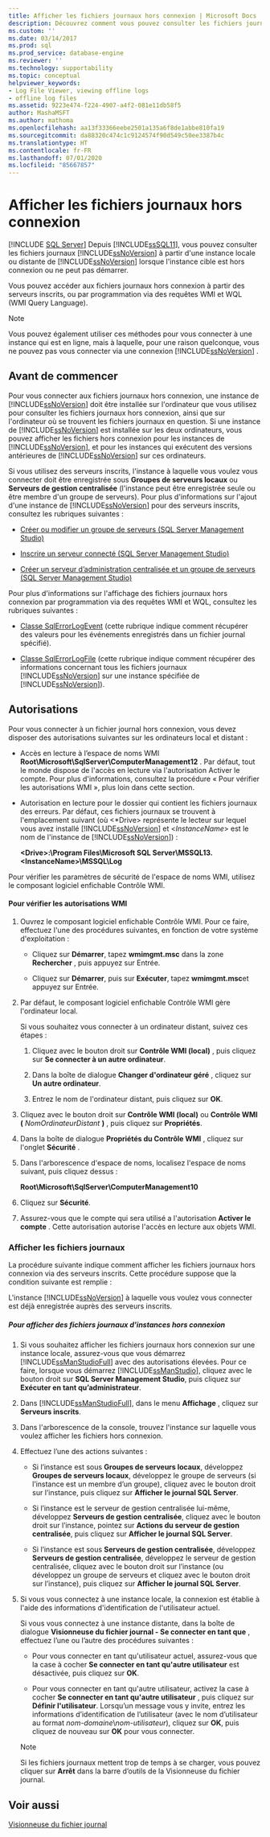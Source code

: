 ```yaml
---
title: Afficher les fichiers journaux hors connexion | Microsoft Docs
description: Découvrez comment vous pouvez consulter les fichiers journaux SQL Server à partir d’une instance locale ou distante de SQL Server lorsque l’instance cible est hors connexion ou ne peut pas démarrer.
ms.custom: ''
ms.date: 03/14/2017
ms.prod: sql
ms.prod_service: database-engine
ms.reviewer: ''
ms.technology: supportability
ms.topic: conceptual
helpviewer_keywords:
- Log File Viewer, viewing offline logs
- offline log files
ms.assetid: 9223e474-f224-4907-a4f2-081e11db58f5
author: MashaMSFT
ms.author: mathoma
ms.openlocfilehash: aa13f33366eebe2501a135a6f8de1abbe810fa19
ms.sourcegitcommit: da88320c474c1c9124574f90d549c50ee3387b4c
ms.translationtype: HT
ms.contentlocale: fr-FR
ms.lasthandoff: 07/01/2020
ms.locfileid: "85667857"
---
```

# <a name="view-offline-log-files"></a>Afficher les fichiers journaux hors connexion
 [!INCLUDE [SQL Server](../../includes/applies-to-version/sqlserver.md)]
  Depuis [!INCLUDE[ssSQL11](../../includes/sssql11-md.md)], vous pouvez consulter les fichiers journaux [!INCLUDE[ssNoVersion](../../includes/ssnoversion-md.md)] à partir d'une instance locale ou distante de [!INCLUDE[ssNoVersion](../../includes/ssnoversion-md.md)] lorsque l'instance cible est hors connexion ou ne peut pas démarrer.  
  
 Vous pouvez accéder aux fichiers journaux hors connexion à partir des serveurs inscrits, ou par programmation via des requêtes WMI et WQL (WMI Query Language).  
  
> [!NOTE]  
>  Vous pouvez également utiliser ces méthodes pour vous connecter à une instance qui est en ligne, mais à laquelle, pour une raison quelconque, vous ne pouvez pas vous connecter via une connexion [!INCLUDE[ssNoVersion](../../includes/ssnoversion-md.md)] .  
  
## <a name="before-you-begin"></a>Avant de commencer  
 Pour vous connecter aux fichiers journaux hors connexion, une instance de [!INCLUDE[ssNoVersion](../../includes/ssnoversion-md.md)] doit être installée sur l'ordinateur que vous utilisez pour consulter les fichiers journaux hors connexion, ainsi que sur l'ordinateur où se trouvent les fichiers journaux en question. Si une instance de [!INCLUDE[ssNoVersion](../../includes/ssnoversion-md.md)] est installée sur les deux ordinateurs, vous pouvez afficher les fichiers hors connexion pour les instances de [!INCLUDE[ssNoVersion](../../includes/ssnoversion-md.md)], et pour les instances qui exécutent des versions antérieures de [!INCLUDE[ssNoVersion](../../includes/ssnoversion-md.md)] sur ces ordinateurs.  
  
 Si vous utilisez des serveurs inscrits, l'instance à laquelle vous voulez vous connecter doit être enregistrée sous **Groupes de serveurs locaux** ou **Serveurs de gestion centralisée** (l'instance peut être enregistrée seule ou être membre d'un groupe de serveurs). Pour plus d'informations sur l'ajout d'une instance de [!INCLUDE[ssNoVersion](../../includes/ssnoversion-md.md)] pour des serveurs inscrits, consultez les rubriques suivantes :  
  
-   [Créer ou modifier un groupe de serveurs &#40;SQL Server Management Studio&#41;](../../tools/sql-server-management-studio/create-or-edit-a-server-group-sql-server-management-studio.md)  
  
-   [Inscrire un serveur connecté &#40;SQL Server Management Studio&#41;](../../tools/sql-server-management-studio/register-a-connected-server-sql-server-management-studio.md)  
  
-   [Créer un serveur d’administration centralisée et un groupe de serveurs &#40;SQL Server Management Studio&#41;](../../tools/sql-server-management-studio/create-a-central-management-server-and-server-group.md)  
  
 Pour plus d'informations sur l'affichage des fichiers journaux hors connexion par programmation via des requêtes WMI et WQL, consultez les rubriques suivantes :  
  
-   [Classe SqlErrorLogEvent](../../relational-databases/wmi-provider-configuration-classes/sqlerrorlogevent-class.md) (cette rubrique indique comment récupérer des valeurs pour les événements enregistrés dans un fichier journal spécifié).  
  
-   [Classe SqlErrorLogFile](../../relational-databases/wmi-provider-configuration-classes/sqlerrorlogfile-class.md) (cette rubrique indique comment récupérer des informations concernant tous les fichiers journaux [!INCLUDE[ssNoVersion](../../includes/ssnoversion-md.md)] sur une instance spécifiée de [!INCLUDE[ssNoVersion](../../includes/ssnoversion-md.md)]).  
  
##  <a name="permissions"></a><a name="BeforeYouBegin"></a> Autorisations  
 Pour vous connecter à un fichier journal hors connexion, vous devez disposer des autorisations suivantes sur les ordinateurs local et distant :  
  
-   Accès en lecture à l’espace de noms WMI **Root\Microsoft\SqlServer\ComputerManagement12** . Par défaut, tout le monde dispose de l'accès en lecture via l'autorisation Activer le compte. Pour plus d'informations, consultez la procédure « Pour vérifier les autorisations WMI », plus loin dans cette section.  
  
-   Autorisation en lecture pour le dossier qui contient les fichiers journaux des erreurs. Par défaut, ces fichiers journaux se trouvent à l'emplacement suivant (où \<*Drive> représente le lecteur sur lequel vous avez installé [!INCLUDE[ssNoVersion](../../includes/ssnoversion-md.md)] et \<*InstanceName*> est le nom de l'instance de [!INCLUDE[ssNoVersion](../../includes/ssnoversion-md.md)]) :  
  
     **\<Drive>:\Program Files\Microsoft SQL Server\MSSQL13.\<InstanceName>\MSSQL\Log**  
  
 Pour vérifier les paramètres de sécurité de l'espace de noms WMI, utilisez le composant logiciel enfichable Contrôle WMI.  
  
#### <a name="to-verify-wmi-permissions"></a>Pour vérifier les autorisations WMI  
  
1.  Ouvrez le composant logiciel enfichable Contrôle WMI. Pour ce faire, effectuez l'une des procédures suivantes, en fonction de votre système d'exploitation :  
  
    -   Cliquez sur **Démarrer**, tapez **wmimgmt.msc** dans la zone **Rechercher** , puis appuyez sur Entrée.  
  
    -   Cliquez sur **Démarrer**, puis sur **Exécuter**, tapez **wmimgmt.msc**et appuyez sur Entrée.  
  
2.  Par défaut, le composant logiciel enfichable Contrôle WMI gère l'ordinateur local.  
  
     Si vous souhaitez vous connecter à un ordinateur distant, suivez ces étapes :  
  
    1.  Cliquez avec le bouton droit sur **Contrôle WMI (local)** , puis cliquez sur **Se connecter à un autre ordinateur**.  
  
    2.  Dans la boîte de dialogue **Changer d'ordinateur géré** , cliquez sur **Un autre ordinateur**.  
  
    3.  Entrez le nom de l'ordinateur distant, puis cliquez sur **OK**.  
  
3.  Cliquez avec le bouton droit sur **Contrôle WMI (local)** ou **Contrôle WMI (** _NomOrdinateurDistant_ **)** , puis cliquez sur **Propriétés**.  
  
4.  Dans la boîte de dialogue **Propriétés du Contrôle WMI** , cliquez sur l'onglet **Sécurité** .  
  
5.  Dans l'arborescence d'espace de noms, localisez l'espace de noms suivant, puis cliquez dessus :  
  
     **Root\Microsoft\SqlServer\ComputerManagement10**  
  
6.  Cliquez sur **Sécurité**.  
  
7.  Assurez-vous que le compte qui sera utilisé a l'autorisation **Activer le compte** . Cette autorisation autorise l'accès en lecture aux objets WMI.  

### <a name="view-log-files"></a>Afficher les fichiers journaux  
 La procédure suivante indique comment afficher les fichiers journaux hors connexion via des serveurs inscrits. Cette procédure suppose que la condition suivante est remplie :  
  
 L'instance [!INCLUDE[ssNoVersion](../../includes/ssnoversion-md.md)] à laquelle vous voulez vous connecter est déjà enregistrée auprès des serveurs inscrits.  
  
##### <a name="to-view-log-files-for-instances-that-are-offline"></a>Pour afficher des fichiers journaux d'instances hors connexion  
  
1.  Si vous souhaitez afficher les fichiers journaux hors connexion sur une instance locale, assurez-vous que vous démarrez [!INCLUDE[ssManStudioFull](../../includes/ssmanstudiofull-md.md)] avec des autorisations élevées. Pour ce faire, lorsque vous démarrez [!INCLUDE[ssManStudio](../../includes/ssmanstudio-md.md)], cliquez avec le bouton droit sur **SQL Server Management Studio**, puis cliquez sur **Exécuter en tant qu’administrateur**.  
  
2.  Dans [!INCLUDE[ssManStudioFull](../../includes/ssmanstudiofull-md.md)], dans le menu **Affichage** , cliquez sur **Serveurs inscrits**.  
  
3.  Dans l'arborescence de la console, trouvez l'instance sur laquelle vous voulez afficher les fichiers hors connexion.  
  
4.  Effectuez l’une des actions suivantes :  
  
    -   Si l’instance est sous **Groupes de serveurs locaux**, développez **Groupes de serveurs locaux**, développez le groupe de serveurs (si l’instance est un membre d’un groupe), cliquez avec le bouton droit sur l’instance, puis cliquez sur **Afficher le journal SQL Server**.  
  
    -   Si l’instance est le serveur de gestion centralisée lui-même, développez **Serveurs de gestion centralisée**, cliquez avec le bouton droit sur l’instance, pointez sur **Actions du serveur de gestion centralisée**, puis cliquez sur **Afficher le journal SQL Server**.  
  
    -   Si l’instance est sous **Serveurs de gestion centralisée**, développez **Serveurs de gestion centralisée**, développez le serveur de gestion centralisée, cliquez avec le bouton droit sur l’instance (ou développez un groupe de serveurs et cliquez avec le bouton droit sur l’instance), puis cliquez sur **Afficher le journal SQL Server**.  
  
5.  Si vous vous connectez à une instance locale, la connexion est établie à l'aide des informations d'identification de l'utilisateur actuel.  
  
     Si vous vous connectez à une instance distante, dans la boîte de dialogue **Visionneuse du fichier journal - Se connecter en tant que** , effectuez l’une ou l’autre des procédures suivantes :  
  
    -   Pour vous connecter en tant qu'utilisateur actuel, assurez-vous que la case à cocher **Se connecter en tant qu'autre utilisateur** est désactivée, puis cliquez sur **OK**.  
  
    -   Pour vous connecter en tant qu'autre utilisateur, activez la case à cocher **Se connecter en tant qu'autre utilisateur** , puis cliquez sur **Définir l'utilisateur**. Lorsqu’un message vous y invite, entrez les informations d’identification de l’utilisateur (avec le nom d’utilisateur au format *nom-domaine*\\*nom-utilisateur*), cliquez sur **OK**, puis cliquez de nouveau sur **OK** pour vous connecter.  
  
    > [!NOTE]  
    >  Si les fichiers journaux mettent trop de temps à se charger, vous pouvez cliquer sur **Arrêt** dans la barre d’outils de la Visionneuse du fichier journal.  
  
## <a name="see-also"></a>Voir aussi  
 [Visionneuse du fichier journal](../../relational-databases/logs/log-file-viewer.md)  
  
  
